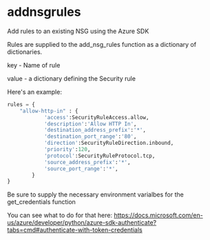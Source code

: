 # addnsgrules
Add rules to an existing NSG using the Azure SDK

Rules are supplied to the add_nsg_rules function as a dictionary of dictionaries.

key - Name of rule

value - a dictionary defining the Security rule

Here's an example:

```Python
rules = {
    "allow-http-in" : {
            'access':SecurityRuleAccess.allow,
            'description':'Allow HTTP In',            
            'destination_address_prefix':'*',
            'destination_port_range':'80',
            'direction':SecurityRuleDirection.inbound,
            'priority':120,
            'protocol':SecurityRuleProtocol.tcp,
            'source_address_prefix':'*',
            'source_port_range':'*',
        }
}
```


Be sure to supply the necessary environment varialbes for the get_credentials function

You can see what to do for that here:
https://docs.microsoft.com/en-us/azure/developer/python/azure-sdk-authenticate?tabs=cmd#authenticate-with-token-credentials

